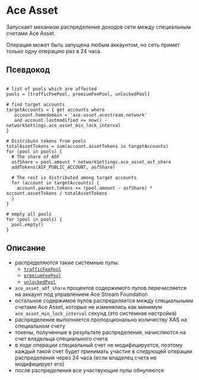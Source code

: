 # Ace Asset

Запускает механизм распределения доходов сети между специальным счетами Ace Asset.

Операция может быть запущена любым аккаунтом, но сеть примет только одну операцию раз в 24 часа.


## Псевдокод

```

# list of pools which are affected
pools = [trafficFeePool, premiumFeePool, unlockedPool]

# find target accounts
targetAccounts = { get accounts where
   account.homedomain = 'ace-asset.acestream.network'
   and account.lastmodified <= now() - networkSettings.ace_asset_min_lock_interval
}

# Distribute tokens from pools
totalAssetTokens = sum(account.assetTokens in targetAccounts)
for (pool in pools) {
  # The share of ASF
  asfShare = pool.amount * networkSettings.ace_asset_asf_share
  addTokens(ASF_PUBLIC_ACCOUNT, asfShare)

  # The rest is distributed among target accounts
  for (account in targetAccounts) {
    account.parent.tokens += (pool.amount - asfShare) * account.assetTokens / totalAssetTokens
  }
}

# empty all pools
for (pool in pools) {
  pool.empty()
}
```


## Описание

- распределяются такие системные пулы:
    - [`trafficFeePool`][1]
    - [`premiumFeePool`][2]
    - [`unlockedPool`][3]
- `ace_asset_adf_share` процентов содержимого пулов перечисляется на аккаунт под управлением Ace Stream Foundation
- остальное содержимое пулов распределяется между специальными счетами Ace Asset, которые не изменялись как минимум `ace_asset_min_lock_interval` секунд (это системная настройка)
- распределение выполняется пропорционально количеству XAS на специальном счету
- токены, полученные в результате распределения, начисляются на счет владельца специального счета
- в ходе операции специальный счет не модифицируется, поэтому каждый такой счет будет принимать участие в следующей операции распределения через 24 часа (если владелец счета не модифицирует его)
- после распределения все участвующие пулы обнуляются

[1]: ../glossary/system-pools.md#trafficfeepool
[2]: ../glossary/system-pools.md#premiumfeepool
[3]: ../glossary/system-pools.md#unlockedpool